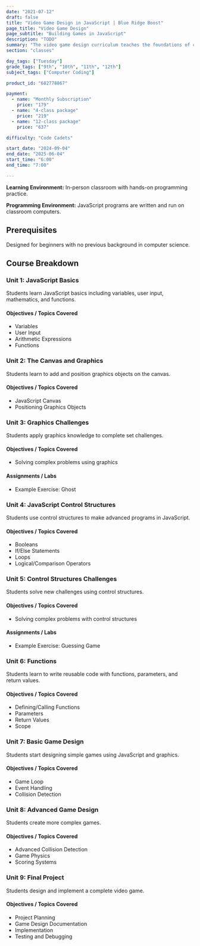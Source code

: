 ```yaml
---
date: "2021-07-12"
draft: false
title: "Video Game Design in JavaScript | Blue Ridge Boost"
page_title: "Video Game Design"
page_subtitle: "Building Games in JavaScript"
description: "TODO"
summary: "The video game design curriculum teaches the foundations of creating video games in JavaScript. While this course is introductory, it requires a good mathematical background and analytical thinking. Its curriculum teaches the foundations of computer science and basic programming, with an emphasis on helping students develop logical thinking and problem-solving skills. Once students complete the course, they will have learned material equivalent to a semester college introductory course in Computer Science and be able to program in JavaScript."
section: "classes"

day_tags: ["Tuesday"]
grade_tags: ["9th", "10th", "11th", "12th"]
subject_tags: ["Computer Coding"]

product_id: "682778867"

payment:
  - name: "Monthly Subscription"
    price: "179"
  - name: "4-class package"
    price: "219"
  - name: "12-class package"
    price: "637"

difficulty: "Code Cadets"

start_date: "2024-09-04"
end_date: "2025-06-04"
start_time: "6:00"
end_time: "7:00"

---
```


**Learning Environment:** In-person classroom with hands-on programming practice.

**Programming Environment:** JavaScript programs are written and run on classroom computers.

## Prerequisites
Designed for beginners with no previous background in computer science.

## Course Breakdown

### Unit 1: JavaScript Basics
Students learn JavaScript basics including variables, user input, mathematics, and functions.

#### Objectives / Topics Covered
- Variables
- User Input
- Arithmetic Expressions
- Functions

### Unit 2: The Canvas and Graphics
Students learn to add and position graphics objects on the canvas.

#### Objectives / Topics Covered
- JavaScript Canvas
- Positioning Graphics Objects

### Unit 3: Graphics Challenges
Students apply graphics knowledge to complete set challenges.

#### Objectives / Topics Covered
- Solving complex problems using graphics

#### Assignments / Labs
- Example Exercise: Ghost

### Unit 4: JavaScript Control Structures
Students use control structures to make advanced programs in JavaScript.

#### Objectives / Topics Covered
- Booleans
- If/Else Statements
- Loops
- Logical/Comparison Operators

### Unit 5: Control Structures Challenges
Students solve new challenges using control structures.

#### Objectives / Topics Covered
- Solving complex problems with control structures

#### Assignments / Labs
- Example Exercise: Guessing Game

### Unit 6: Functions
Students learn to write reusable code with functions, parameters, and return values.

#### Objectives / Topics Covered
- Defining/Calling Functions
- Parameters
- Return Values
- Scope

### Unit 7: Basic Game Design
Students start designing simple games using JavaScript and graphics.

#### Objectives / Topics Covered
- Game Loop
- Event Handling
- Collision Detection

### Unit 8: Advanced Game Design
Students create more complex games.

#### Objectives / Topics Covered
- Advanced Collision Detection
- Game Physics
- Scoring Systems

### Unit 9: Final Project
Students design and implement a complete video game.

#### Objectives / Topics Covered
- Project Planning
- Game Design Documentation
- Implementation
- Testing and Debugging
